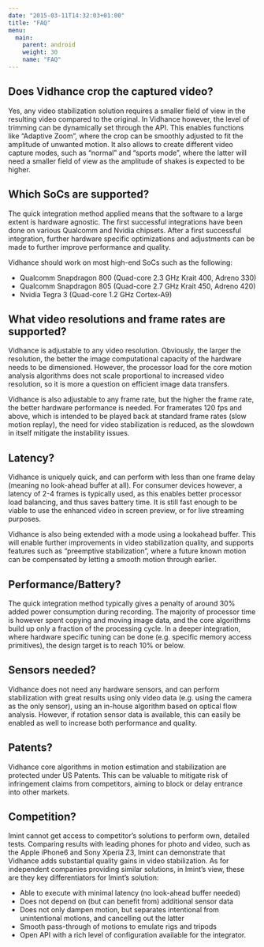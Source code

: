 ```yaml
---
date: "2015-03-11T14:32:03+01:00"
title: "FAQ"
menu:
  main:
    parent: android
    weight: 30
    name: "FAQ"
---
```


## Does Vidhance crop the captured video?

Yes, any video stabilization solution requires a smaller field of view in the resulting video compared to the original. In Vidhance however, the level of trimming can be dynamically set through the API. This enables functions like “Adaptive Zoom”, where the crop can be smoothly adjusted to fit the amplitude of unwanted motion. It also allows to create different video capture modes, such as “normal” and “sports mode”, where the latter will need a smaller field of view as the amplitude of shakes is expected to be higher.

## Which SoCs are supported?

The quick integration method applied means that the software to a large extent is hardware agnostic. The first successful integrations have been done on various Qualcomm and Nvidia chipsets. After a first successful integration, further hardware specific optimizations and adjustments can be made to further improve performance and quality.

Vidhance should work on most high-end SoCs such as the following:

* Qualcomm Snapdragon 800 (Quad-core 2.3 GHz Krait 400, Adreno 330)
* Qualcomm Snapdragon 805 (Quad-core 2.7 GHz Krait 450, Adreno 420)
* Nvidia Tegra 3 (Quad-core 1.2 GHz Cortex-A9)

## What video resolutions and frame rates are supported?

Vidhance is adjustable to any video resolution. Obviously, the larger the resolution, the better the image computational capacity of the hardware needs to be dimensioned. However, the processor load for the core motion analysis algorithms does not scale proportional to increased video resolution, so it is more a question on efficient image data transfers.

Vidhance is also adjustable to any frame rate, but the higher the frame rate, the better hardware performance is needed. For framerates 120 fps and above, which is intended to be played back at standard frame rates (slow motion replay), the need for video stabilization is reduced, as the slowdown in itself mitigate the instability issues.

## Latency?

Vidhance is uniquely quick, and can perform with less than one frame delay (meaning no look-ahead buffer at all). For consumer devices however, a latency of 2-4 frames is typically used, as this enables better processor load balancing, and thus saves battery time. It is still fast enough to be viable to use the enhanced video in screen preview, or for live streaming purposes.

Vidhance is also being extended with a mode using a lookahead buffer. This will enable further improvements in video stabilization quality, and supports features such as “preemptive stabilization”, where a future known motion can be compensated by letting a smooth motion through earlier.

## Performance/Battery?

The quick integration method typically gives a penalty of around 30% added power consumption during recording. The majority of processor time is however spent copying and moving image data, and the core algorithms build up only a fraction of the processing cycle. In a deeper integration, where hardware specific tuning can be done (e.g. specific memory access primitives), the design target is to reach 10% or below.

## Sensors needed?

Vidhance does not need any hardware sensors, and can perform stabilization with great results using only video data (e.g. using the camera as the only sensor), using an in-house algorithm based on optical flow analysis. However, if rotation sensor data is available, this can easily be enabled as well to increase both performance and quality.

## Patents?

Vidhance core algorithms in motion estimation and stabilization are protected under US Patents. This can be valuable to mitigate risk of infringement claims from competitors, aiming to block or delay entrance into other markets.

## Competition?

Imint cannot get access to competitor’s solutions to perform own, detailed tests. Comparing results with leading phones for photo and video, such as the Apple iPhone6 and Sony Xperia Z3, Imint can demonstrate that Vidhance adds substantial quality gains in video stabilization. As for independent companies providing similar solutions, in Imint’s view, these are they key differentiators for Imint’s solution:

* Able to execute with minimal latency (no look-ahead buffer needed)
* Does not depend on (but can benefit from) additional sensor data
* Does not only dampen motion, but separates intentional from unintentional motions, and cancelling out the latter
* Smooth pass-through of motions to emulate rigs and tripods
* Open API with a rich level of configuration available for the integrator.
